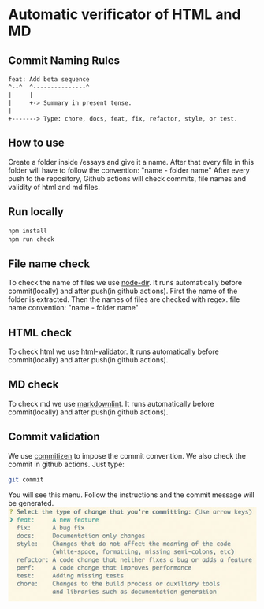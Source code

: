 # Automatic verificator of HTML and MD 

## Commit Naming Rules

```text
feat: Add beta sequence
^--^  ^---------------^
|     |
|     +-> Summary in present tense.
|
+-------> Type: chore, docs, feat, fix, refactor, style, or test.
```
## How to use

Create a folder inside /essays and give it a name.
After that every file in this folder will have to follow the convention:
"name - folder name"
After every push to the repository, Github actions will check commits, file names and validity of html and md files.

## Run locally

```bash
npm install
npm run check
```
## File name check
To check the name of files we use [node-dir](https://www.npmjs.com/package/node-dir).
It runs automatically before commit(locally) and after push(in github actions).
First the name of the folder is extracted.
Then the names of files are checked with regex.
file name convention:
"name - folder name"

## HTML check
To check html we use [html-validator](https://www.npmjs.com/package/html-validator).
It runs automatically before commit(locally) and after push(in github actions).

## MD check
To check md we use [markdownlint](https://www.npmjs.com/package/markdownlint).
It runs automatically before commit(locally) and after push(in github actions).

## Commit validation
We use [commitizen](https://www.npmjs.com/package/commitizen) to impose the commit convention.
We also check the commit in github actions. 
Just type:
```bash
git commit
```
You will see this menu. Follow the instructions and the commit message will be generated.
![commitizen](./commitizen.jpg)